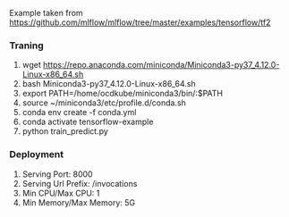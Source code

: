 Example taken from https://github.com/mlflow/mlflow/tree/master/examples/tensorflow/tf2

### Traning
1. wget https://repo.anaconda.com/miniconda/Miniconda3-py37_4.12.0-Linux-x86_64.sh
2. bash Miniconda3-py37_4.12.0-Linux-x86_64.sh
3. export PATH=/home/ocdkube/miniconda3/bin/:$PATH
4. source ~/miniconda3/etc/profile.d/conda.sh
5. conda env create -f conda.yml
6. conda activate tensorflow-example
7. python train_predict.py

### Deployment
1. Serving Port: 8000
2. Serving Url Prefix: /invocations
3. Min CPU/Max CPU: 1
4. Min Memory/Max Memory: 5G
